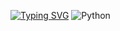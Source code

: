 [![Typing SVG](https://readme-typing-svg.herokuapp.com?color=%2336BCF7&lines=Hi+There!+i'm+Egor)](https://git.io/typing-svg)
![Python](https://img.shields.io/badge/python-3670A0?style=for-the-badge&logo=python&logoColor=ffdd54)
